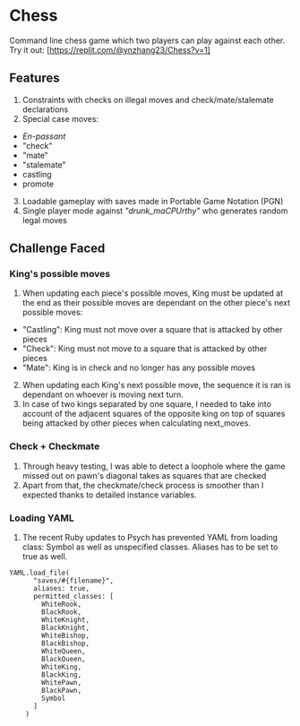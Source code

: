 # Chess
Command line chess game which two players can play against each other.
Try it out: [https://replit.com/@ynzhang23/Chess?v=1]

## Features
1. Constraints with checks on illegal moves and check/mate/stalemate declarations
2. Special case moves:
  - <em>En-passant</em>
  - "check"
  - "mate"
  - "stalemate"
  - castling
  - promote
3. Loadable gameplay with saves made in Portable Game Notation (PGN)
4. Single player mode against <em>"drunk_maCPUrthy"</em> who generates random legal moves

## Challenge Faced
### King's possible moves
1. When updating each piece's possible moves, King must be updated at the end as their possible moves are dependant on the other piece's next possible moves:
  - "Castling": King must not move over a square that is attacked by other pieces
  - "Check": King must not move to a square that is attacked by other pieces
  - "Mate": King is in check and no longer has any possible moves
2. When updating each King's next possible move, the sequence it is ran is dependant on whoever is moving next turn.
3. In case of two kings separated by one square, I needed to take into account of the adjacent squares of the opposite king on top of squares being attacked by other pieces when calculating next_moves.

### Check + Checkmate
1. Through heavy testing, I was able to detect a loophole where the game missed out on pawn's diagonal takes as squares that are checked
2. Apart from that, the checkmate/check process is smoother than I expected thanks to detailed instance variables.

### Loading YAML
1. The recent Ruby updates to Psych has prevented YAML from loading class: Symbol as well as unspecified classes. Aliases has to be set to true as well.
```
YAML.load_file(
      "saves/#{filename}",
      aliases: true,
      permitted_classes: [
        WhiteRook,
        BlackRook,
        WhiteKnight,
        BlackKnight,
        WhiteBishop,
        BlackBishop,
        WhiteQueen,
        BlackQueen,
        WhiteKing,
        BlackKing,
        WhitePawn,
        BlackPawn,
        Symbol
      ]
    )
```
